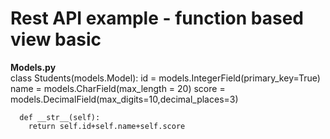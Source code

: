 # Rest API example - function based view basic

**Models.py**  
     class Students(models.Model):
      id = models.IntegerField(primary_key=True)
      name = models.CharField(max_length = 20)
      score = models.DecimalField(max_digits=10,decimal_places=3)

      def __str__(self):
        return self.id+self.name+self.score
